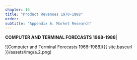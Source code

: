 ```yaml
---
chapter: 16
title: "Product Revenues 1970-1988"
order: 
subtitle: "Appendix A: Market Research"
---
```


**COMPUTER AND TERMINAL FORECASTS 1968-1988**| 

![Computer and Terminal Forecasts 1968-1988]({{ site.baseurl }}/assets/img/a.2.png)